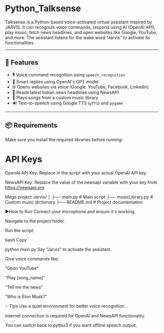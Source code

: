 # Python_Talksense

Talksense is a Python-based voice-activated virtual assistant inspired by JARVIS. It can recognize voice commands, respond using AI (OpenAI API), play music, fetch news headlines, and open websites like Google, YouTube, and more. The assistant listens for the wake word "Jarvis" to activate its functionalities.

---

## 🔧 Features

- 🎙️ Voice command recognition using `speech_recognition`
- 🧠 Smart replies using OpenAI's GPT model
- 🌐 Opens websites via voice (Google, YouTube, Facebook, LinkedIn)
- 📰 Reads latest Indian news headlines using NewsAPI
- 🎵 Plays songs from a custom music library
- 🔊 Text-to-speech using Google TTS (`gTTS`) and `pygame`

---

## 📦 Requirements

Make sure you install the required libraries before running:

# API Keys
OpenAI API Key: Replace <Your Key Here> in the script with your actual OpenAI API key.

NewsAPI Key: Replace the value of the newsapi variable with your key from https://newsapi.org

Mega project Jarvis/
│
├── main.py               # Main script
├── musicLibrary.py       # Custom music dictionary
├── README.md             # Project documentation


▶️How to Run
Connect your microphone and ensure it's working.

Navigate to the project folder.

Run the script:

bash
Copy

python main.py
Say “Jarvis” to activate the assistant.

Give voice commands like:

“Open YouTube”

“Play [song_name]”

“Tell me the news”

“Who is Elon Musk?”

💡 Tips
Use a quiet environment for better voice recognition.

Internet connection is required for OpenAI and NewsAPI functionality.

You can switch back to pyttsx3 if you want offline speech output.





